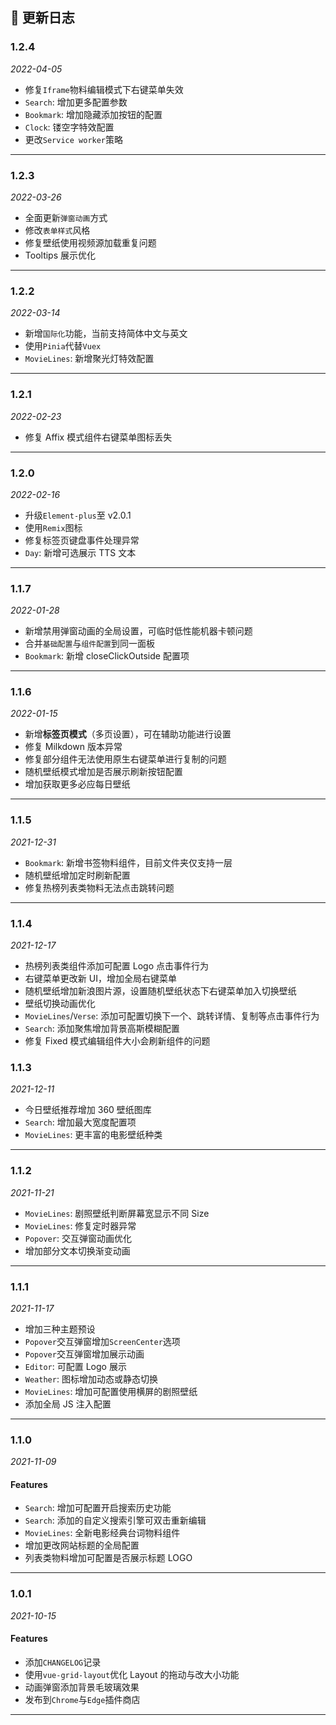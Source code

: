 ## 🌈 更新日志

### 1.2.4

_2022-04-05_

- 修复`Iframe`物料编辑模式下右键菜单失效
- `Search`: 增加更多配置参数
- `Bookmark`: 增加隐藏添加按钮的配置
- `Clock`: 镂空字特效配置
- 更改`Service worker`策略

---

### 1.2.3

_2022-03-26_

- 全面更新`弹窗动画`方式
- 修改`表单样式`风格
- 修复壁纸使用视频源加载重复问题
- Tooltips 展示优化

---

### 1.2.2

_2022-03-14_

- 新增`国际化`功能，当前支持简体中文与英文
- 使用`Pinia`代替`Vuex`
- `MovieLines`: 新增聚光灯特效配置

---

### 1.2.1

_2022-02-23_

- 修复 Affix 模式组件右键菜单图标丢失

---

### 1.2.0

_2022-02-16_

- 升级`Element-plus`至 v2.0.1
- 使用`Remix`图标
- 修复标签页键盘事件处理异常
- `Day`: 新增可选展示 TTS 文本

---

### 1.1.7

_2022-01-28_

- 新增禁用弹窗动画的全局设置，可临时低性能机器卡顿问题
- 合并`基础配置`与`组件配置`到同一面板
- `Bookmark`: 新增 closeClickOutside 配置项

---

### 1.1.6

_2022-01-15_

- 新增**标签页模式**（多页设置），可在辅助功能进行设置
- 修复 Milkdown 版本异常
- 修复部分组件无法使用原生右键菜单进行复制的问题
- 随机壁纸模式增加是否展示刷新按钮配置
- 增加获取更多必应每日壁纸

---

### 1.1.5

_2021-12-31_

- `Bookmark`: 新增书签物料组件，目前文件夹仅支持一层
- 随机壁纸增加定时刷新配置
- 修复热榜列表类物料无法点击跳转问题

---

### 1.1.4

_2021-12-17_

- 热榜列表类组件添加可配置 Logo 点击事件行为
- 右键菜单更改新 UI，增加全局右键菜单
- 随机壁纸增加新浪图片源，设置随机壁纸状态下右键菜单加入切换壁纸
- 壁纸切换动画优化
- `MovieLines`/`Verse`: 添加可配置切换下一个、跳转详情、复制等点击事件行为
- `Search`: 添加聚焦增加背景高斯模糊配置
- 修复 Fixed 模式编辑组件大小会刷新组件的问题

### 1.1.3

_2021-12-11_

- 今日壁纸推荐增加 360 壁纸图库
- `Search`: 增加最大宽度配置项
- `MovieLines`: 更丰富的电影壁纸种类

---

### 1.1.2

_2021-11-21_

- `MovieLines`: 剧照壁纸判断屏幕宽显示不同 Size
- `MovieLines`: 修复定时器异常
- `Popover`: 交互弹窗动画优化
- 增加部分文本切换渐变动画

---

### 1.1.1

_2021-11-17_

- 增加三种主题预设
- `Popover`交互弹窗增加`ScreenCenter`选项
- `Popover`交互弹窗增加展示动画
- `Editor`: 可配置 Logo 展示
- `Weather`: 图标增加动态或静态切换
- `MovieLines`: 增加可配置使用横屏的剧照壁纸
- 添加全局 JS 注入配置

---

### 1.1.0

_2021-11-09_

#### Features

- `Search`: 增加可配置开启搜索历史功能
- `Search`: 添加的自定义搜索引擎可双击重新编辑
- `MovieLines`: 全新电影经典台词物料组件
- 增加更改网站标题的全局配置
- 列表类物料增加可配置是否展示标题 LOGO

---

### 1.0.1

_2021-10-15_

#### Features

- 添加`CHANGELOG`记录
- 使用`vue-grid-layout`优化 Layout 的拖动与改大小功能
- 动画弹窗添加背景毛玻璃效果
- 发布到`Chrome`与`Edge`插件商店

---
